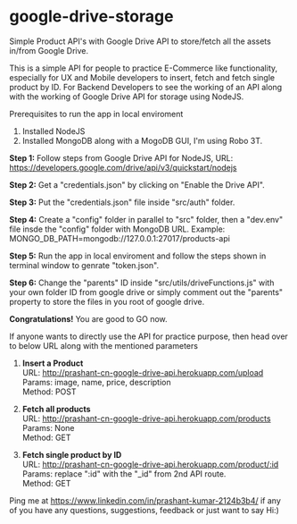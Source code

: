 # google-drive-storage
Simple Product API's with Google Drive API to store/fetch all the assets in/from Google Drive.

This is a simple API for people to practice E-Commerce like functionality, especially for UX and Mobile developers to insert, fetch and fetch single product by ID. For Backend Developers to see the working of an API along with the working of Google Drive API for storage using NodeJS.

Prerequisites to run the app in local enviroment
1. Installed NodeJS
2. Installed MongoDB along with a MogoDB GUI, I'm using Robo 3T.

<b>Step 1:</b>
Follow steps from Google Drive API for NodeJS, URL: https://developers.google.com/drive/api/v3/quickstart/nodejs

<b>Step 2:</b>
Get a "credentials.json" by clicking on "Enable the Drive API".

<b>Step 3:</b>
Put the "credentials.json" file inside "src/auth" folder.

<b>Step 4:</b> Create a "config" folder in parallel to "src" folder, then a "dev.env" file insde the "config" folder with MongoDB URL.
Example: MONGO_DB_PATH=mongodb://127.0.0.1:27017/products-api

<b>Step 5:</b>
Run the app in local enviroment and follow the steps shown in terminal window to genrate "token.json".

<b>Step 6:</b>
Change the "parents" ID inside "src/utils/driveFunctions.js" with your own folder ID from google drive or simply comment out the "parents" property to store the files in you root of google drive.

<b>Congratulations!</b> You are good to GO now.


If anyone wants to directly use the API for practice purpose, then head over to below URL along with the mentioned parameters

1. <b>Insert a Product</b></br>
URL: http://prashant-cn-google-drive-api.herokuapp.com/upload</br>
Params: image, name, price, description</br>
Method: POST</br>

2. <b>Fetch all products</b></br>
URL: http://prashant-cn-google-drive-api.herokuapp.com/products</br>
Params: None</br>
Method: GET</br>

3. <b>Fetch single product by ID</b></br>
URL: http://prashant-cn-google-drive-api.herokuapp.com/product/:id</br>
Params: replace ":id" with the "_id" from 2nd API route.</br>
Method: GET</br>

Ping me at https://www.linkedin.com/in/prashant-kumar-2124b3b4/
if any of you have any questions, suggestions, feedback or just want to say Hi:)

